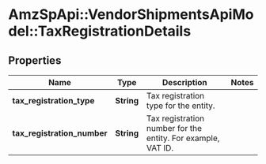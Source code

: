 # AmzSpApi::VendorShipmentsApiModel::TaxRegistrationDetails

## Properties
Name | Type | Description | Notes
------------ | ------------- | ------------- | -------------
**tax_registration_type** | **String** | Tax registration type for the entity. | 
**tax_registration_number** | **String** | Tax registration number for the entity. For example, VAT ID. | 


